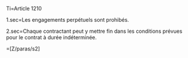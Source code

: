 Ti=Article 1210

1.sec=Les engagements perpétuels sont prohibés.

2.sec=Chaque contractant peut y mettre fin dans les conditions prévues pour le contrat à durée indéterminée.

=[Z/paras/s2]